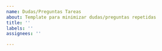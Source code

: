 ```yaml
---
name: Dudas/Preguntas Tareas
about: Template para minimizar dudas/preguntas repetidas
title: ''
labels: ''
assignees: ''

---
```


<!-- Por favor leer issues anteriores, especialmente issue #2 antes de crear un nuevo issue -->

